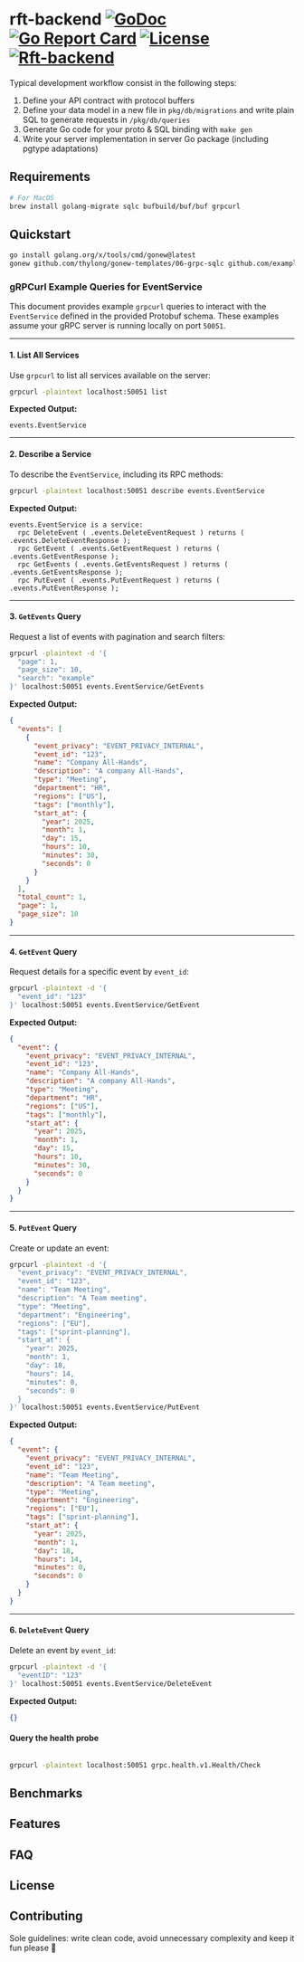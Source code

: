 # rft-backend [![GoDoc](https://godoc.org/github.com/thylong/rft-backend?status.png)](https://godoc.org/github.com/thylong/rft-backend) [![Go Report Card](https://goreportcard.com/badge/github.com/thylong/rft-backend)](https://goreportcard.com/report/github.com/thylong/rft-backend) [![License](https://img.shields.io/badge/License-MIT%202.0-green.svg)](https://github.com/thylong/rft-backend/blob/main//LICENSE) [![Rft-backend](https://github.com/thylong/rft-backend/actions/workflows/main.yaml/badge.svg)](https://github.com/thylong/rft-backend/actions/workflows/main.yaml)
<!-- Logo -->

<!-- Short description -->
Typical development workflow consist in the following steps:

1. Define your API contract with protocol buffers
2. Define your data model in a new file in `pkg/db/migrations` and write plain SQL to generate requests in `/pkg/db/queries`
3. Generate Go code for your proto & SQL binding with `make gen`
4. Write your server implementation in server Go package (including pgtype adaptations)

## Requirements

```bash
# For MacOS
brew install golang-migrate sqlc bufbuild/buf/buf grpcurl
```

## Quickstart

```bash
go install golang.org/x/tools/cmd/gonew@latest
gonew github.com/thylong/gonew-templates/06-grpc-sqlc github.com/example/myapp

```

### gRPCurl Example Queries for EventService

This document provides example `grpcurl` queries to interact with the `EventService` defined in the provided Protobuf schema. These examples assume your gRPC server is running locally on port `50051`.

---

#### **1. List All Services**

Use `grpcurl` to list all services available on the server:

```bash
grpcurl -plaintext localhost:50051 list
```

**Expected Output:**

```plaintext
events.EventService
```

---

#### **2. Describe a Service**

To describe the `EventService`, including its RPC methods:

```bash
grpcurl -plaintext localhost:50051 describe events.EventService
```

**Expected Output:**

```plaintext
events.EventService is a service:
  rpc DeleteEvent ( .events.DeleteEventRequest ) returns ( .events.DeleteEventResponse );
  rpc GetEvent ( .events.GetEventRequest ) returns ( .events.GetEventResponse );
  rpc GetEvents ( .events.GetEventsRequest ) returns ( .events.GetEventsResponse );
  rpc PutEvent ( .events.PutEventRequest ) returns ( .events.PutEventResponse );
```

---

#### **3. `GetEvents` Query**

Request a list of events with pagination and search filters:

```bash
grpcurl -plaintext -d '{
  "page": 1,
  "page_size": 10,
  "search": "example"
}' localhost:50051 events.EventService/GetEvents
```

**Expected Output:**

```json
{
  "events": [
    {
      "event_privacy": "EVENT_PRIVACY_INTERNAL",
      "event_id": "123",
      "name": "Company All-Hands",
      "description": "A company All-Hands",
      "type": "Meeting",
      "department": "HR",
      "regions": ["US"],
      "tags": ["monthly"],
      "start_at": {
        "year": 2025,
        "month": 1,
        "day": 15,
        "hours": 10,
        "minutes": 30,
        "seconds": 0
      }
    }
  ],
  "total_count": 1,
  "page": 1,
  "page_size": 10
}
```

---

#### **4. `GetEvent` Query**

Request details for a specific event by `event_id`:

```bash
grpcurl -plaintext -d '{
  "event_id": "123"
}' localhost:50051 events.EventService/GetEvent
```

**Expected Output:**

```json
{
  "event": {
    "event_privacy": "EVENT_PRIVACY_INTERNAL",
    "event_id": "123",
    "name": "Company All-Hands",
    "description": "A company All-Hands",
    "type": "Meeting",
    "department": "HR",
    "regions": ["US"],
    "tags": ["monthly"],
    "start_at": {
      "year": 2025,
      "month": 1,
      "day": 15,
      "hours": 10,
      "minutes": 30,
      "seconds": 0
    }
  }
}
```

---

#### **5. `PutEvent` Query**

Create or update an event:

```bash
grpcurl -plaintext -d '{
  "event_privacy": "EVENT_PRIVACY_INTERNAL",
  "event_id": "123",
  "name": "Team Meeting",
  "description": "A Team meeting",
  "type": "Meeting",
  "department": "Engineering",
  "regions": ["EU"],
  "tags": ["sprint-planning"],
  "start_at": {
    "year": 2025,
    "month": 1,
    "day": 18,
    "hours": 14,
    "minutes": 0,
    "seconds": 0
  }
}' localhost:50051 events.EventService/PutEvent
```

**Expected Output:**

```json
{
  "event": {
    "event_privacy": "EVENT_PRIVACY_INTERNAL",
    "event_id": "123",
    "name": "Team Meeting",
    "description": "A Team meeting",
    "type": "Meeting",
    "department": "Engineering",
    "regions": ["EU"],
    "tags": ["sprint-planning"],
    "start_at": {
      "year": 2025,
      "month": 1,
      "day": 18,
      "hours": 14,
      "minutes": 0,
      "seconds": 0
    }
  }
}
```

---

#### **6. `DeleteEvent` Query**

Delete an event by `event_id`:

```bash
grpcurl -plaintext -d '{
  "eventID": "123"
}' localhost:50051 events.EventService/DeleteEvent
```

**Expected Output:**

```json
{}
```

#### **Query the health probe**

```bash

grpcurl -plaintext localhost:50051 grpc.health.v1.Health/Check
```

## Benchmarks

## Features

## FAQ

## License

## Contributing

Sole guidelines: write clean code, avoid unnecessary complexity and keep it fun please 🎉
